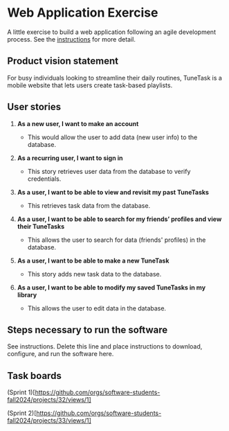 # Web Application Exercise

A little exercise to build a web application following an agile development process. See the [instructions](instructions.md) for more detail.

## Product vision statement

For busy individuals looking to streamline their daily routines, TuneTask is a mobile website that lets users create task-based playlists.

## User stories

1. **As a new user, I want to make an account**
   - This would allow the user to add data (new user info) to the database.

2. **As a recurring user, I want to sign in**
   - This story retrieves user data from the database to verify credentials.

3. **As a user, I want to be able to view and revisit my past TuneTasks**
   - This retrieves task data from the database.

4. **As a user, I want to be able to search for my friends’ profiles and view their TuneTasks**
   - This allows the user to search for data (friends' profiles) in the database.

5. **As a user, I want to be able to make a new TuneTask**
   - This story adds new task data to the database.

6. **As a user, I want to be able to modify my saved TuneTasks in my library**
   - This allows the user to edit data in the database.

## Steps necessary to run the software

See instructions. Delete this line and place instructions to download, configure, and run the software here.

## Task boards

(Sprint 1)[https://github.com/orgs/software-students-fall2024/projects/32/views/1]

(Sprint 2)[https://github.com/orgs/software-students-fall2024/projects/33/views/1]
